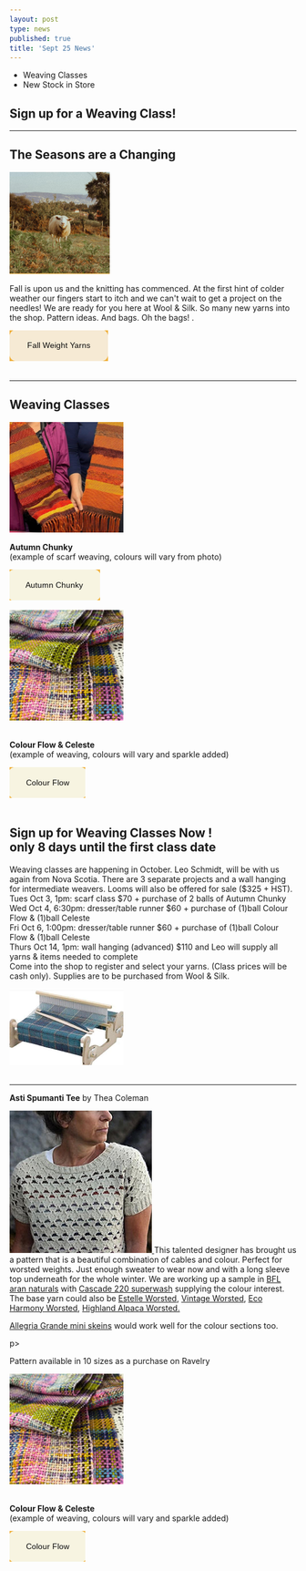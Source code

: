 ```yaml
---
layout: post
type: news
published: true
title: 'Sept 25 News'
---
```


- Weaving Classes
- New Stock in Store

<h2>Sign up for a Weaving Class! </h2>
<hr />
<h2>The Seasons are a Changing</h2>
<img src="/img/sheep.png">
<p>Fall is upon us and the knitting has commenced. At the first hint of colder weather our fingers start to itch and we can't wait to get a project on the needles!
We are ready for you here at Wool & Silk. So many new yarns into the shop. Pattern ideas. And bags. Oh the bags!
.</p>

<p><a href="https://www.woolandsilkcoshop.com/search?page=1&q=worsted&syclid"><img src="/img/btn_fall.png"></a><br /><br /></p>

<hr/>
<h2>Weaving Classes</h2>
<a href="https://www.woolandsilkcoshop.com/products/estelle-colour-flow"><img src="/img/autumn_scarf.png"> </a>

<p><strong>Autumn Chunky</strong><br />
(example of scarf weaving, colours will vary from photo)
</p>
<a href="https://www.woolandsilkcoshop.com/products/estelle-colour-flow"><img src="/img/btn_autumn_scarf.png"> </a>
<p><a href="https://www.ravelry.com/patterns/library/ingrid-sweater-3https://www.woolandsilkcoshop.com/products/celeste"><img src="/img/colour_flow.png"></a><br /><br /></p>

<p><strong>Colour Flow & Celeste</strong><br />
(example of weaving, colours will vary and sparkle added)
</p>

<p><a href="https://www.woolandsilkcoshop.com/products/celeste"><img src="/img/btn_colour_flow.png"></a><br /><br /></p>

<h2>Sign up for Weaving Classes Now !<br />
only 8 days until the first class date</h2>
<p>Weaving classes are happening in October. Leo Schmidt, will be with us again from Nova Scotia. There are 3 separate projects and a wall hanging for intermediate weavers. Looms will also be offered for sale ($325 + HST).<br />
Tues Oct 3, 1pm: scarf class $70 + purchase of 2 balls of Autumn Chunky<br />
Wed Oct 4, 6:30pm: dresser/table runner $60 + purchase of (1)ball Colour Flow & (1)ball Celeste<br />
Fri Oct 6, 1:00pm: dresser/table runner $60 + purchase of (1)ball Colour Flow & (1)ball Celeste<br />
Thurs Oct 14, 1pm: wall hanging (advanced) $110 and Leo will supply all yarns & items needed to complete<br />
Come into the shop to register and select your yarns. (Class prices will be cash only). Supplies are to be purchased from Wool & Silk.</p>

<p><a href="https://www.woolandsilkcoshop.com/products/celeste"><img src="/img/weaving_machine.png"></a><br /><br /></p>
<hr/>
<p><strong>Asti Spumanti Tee</strong> by Thea Coleman</p>
<p></p><a href="https://www.ravelry.com/patterns/library/asti-spumante-tee"><img src="/img/astitee.jpg"> </a>
This talented designer has brought us a pattern that is a beautiful combination of cables and colour. Perfect for worsted weights. Just enough sweater to wear now and with a long sleeve top underneath for the whole winter. We are working up a sample in <a href="https://www.woolandsilkcoshop.com/products/bfl-aran-naturals">BFL aran naturals</a> with <a href="https://www.woolandsilkcoshop.com/products/cascade-220-superwash-wave">Cascade 220 superwash</a> supplying the colour interest. The base yarn could also be <a href="https://www.woolandsilkcoshop.com/products/estelle-worsted">Estelle Worsted</a>, <a href="https://www.woolandsilkcoshop.com/products/vintage">Vintage Worsted</a>, <a href="https://www.woolandsilkcoshop.com/products/eco-harmony-worsted">Eco Harmony Worsted</a>, <a href="https://www.woolandsilkcoshop.com/products/highland-alpaca-worsted">Highland Alpaca Worsted.</a></p>

<p><a href="https://www.woolandsilkcoshop.com/products/alegria-grande-bocados-mini-sets">Allegria Grande mini skeins</a> would work well for the colour sections too.</p>p>

<p>Pattern available in 10 sizes as a purchase on Ravelry</p>
<p><a href="https://www.ravelry.com/patterns/library/ingrid-sweater-3https://www.woolandsilkcoshop.com/products/celeste"><img src="/img/colour_flow.png"></a><br /><br /></p>

<p><strong>Colour Flow & Celeste</strong><br />
(example of weaving, colours will vary and sparkle added)
</p>

<p><a href="https://www.woolandsilkcoshop.com/products/celeste"><img src="/img/btn_colour_flow.png"></a><br /><br /></p>
